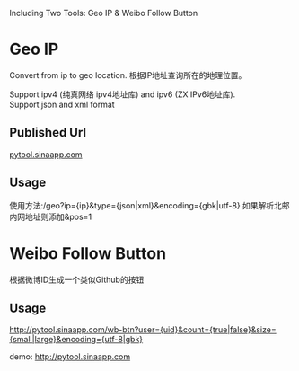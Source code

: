 Including Two Tools: Geo IP & Weibo Follow Button

Geo IP
=====

Convert from ip to geo location. 根据IP地址查询所在的地理位置。<br>

Support ipv4 (纯真网络 ipv4地址库) and ipv6 (ZX IPv6地址库).<br>
Support json and xml format


Published Url
---
<a href="http://pytool.sinaapp.com/">pytool.sinaapp.com</a>

Usage
---
使用方法:/geo?ip={ip}&type={json|xml}&encoding={gbk|utf-8}
如果解析北邮内网地址则添加&pos=1

Weibo Follow Button
======

根据微博ID生成一个类似Github的按钮

Usage
---
http://pytool.sinaapp.com/wb-btn?user={uid}&count={true|false}&size={small|large}&encoding={utf-8|gbk}

demo: <a href="http://pytool.sinaapp.com">http://pytool.sinaapp.com</a>
